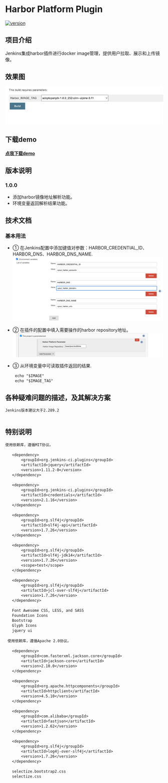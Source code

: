 
# Harbor Platform Plugin
[![version](https://img.shields.io/badge/version-1.0.0-brightgreen.svg)](https://bintray.com/geyifeng/maven/immersionbar) 

## 项目介绍
Jenkins集成harbor插件进行docker image管理，提供用户拉取、展示和上传镜像。

## 效果图
![plugins.png](./images/plugins.png)

## 下载demo
#### [点我下载demo](./example/harbor-platform-plugin.hpi)

## 版本说明
### 1.0.0 
- 添加harbor镜像地址解析功能。
- 环境变量返回解析结果功能。

## 技术文档
### 基本用法

- ①  在Jenkins配置中添加键值对参数：HARBOR_CREDENTIAL_ID、HARBOR_DNS、HARBOR_DNS_NAME.
![environment.png](./images/environment.png)

- ② 在插件的配置中填入需要操作的harbor repository地址。
![plugin_config.png](./images/plugin_config.png)

- ③ 从环境变量中可读取插件返回的结果.
   ```
    echo "$IMAGE"
    echo "$IMAGE_TAG"
   ```
## 各种疑难问题的描述，及其解决方案
   ```
   Jenkins版本建议大于2.289.2
      

   ```
## 特别说明
   ```
   使用依赖库，遵循MIT协议。
   
      <dependency>
          <groupId>org.jenkins-ci.plugins</groupId>
          <artifactId>jquery</artifactId>
          <version>1.11.2-0</version>
      </dependency>
      
      <dependency>
          <groupId>org.jenkins-ci.plugins</groupId>
          <artifactId>credentials</artifactId>
          <version>2.1.16</version>
      </dependency>
      
      <dependency>
          <groupId>org.slf4j</groupId>
          <artifactId>slf4j-api</artifactId>
          <version>1.7.26</version>
      </dependency>
      
      <dependency>
          <groupId>org.slf4j</groupId>
          <artifactId>slf4j-jdk14</artifactId>
          <version>1.7.26</version>
          <scope>test</scope>
      </dependency>
      
      <dependency>
          <groupId>org.slf4j</groupId>
          <artifactId>jcl-over-slf4j</artifactId>
          <version>1.7.26</version>
      </dependency>
      
      Font Awesome CSS, LESS, and SASS
      Foundation Icons
      Bootstrap
      Glyph Icons
      jquery ui
    
    使用依赖库，遵循Apache 2.0协议。
   
      <dependency>
          <groupId>com.fasterxml.jackson.core</groupId>
          <artifactId>jackson-core</artifactId>
          <version>2.10.0</version>
      </dependency>

      <dependency>
          <groupId>org.apache.httpcomponents</groupId>
          <artifactId>httpclient</artifactId>
          <version>4.5.10</version>
      </dependency>

      <dependency>
          <groupId>com.alibaba</groupId>
          <artifactId>fastjson</artifactId>
          <version>1.2.62</version>
      </dependency>

      <dependency>
          <groupId>org.slf4j</groupId>
          <artifactId>log4j-over-slf4j</artifactId>
          <version>1.7.26</version>
      </dependency>
      
      selectize.bootstrap2.css
      selectize.css
   ```